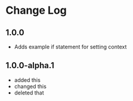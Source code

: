 # Change Log

## 1.0.0

* Adds example if statement for setting context

## 1.0.0-alpha.1

* added this
* changed this
* deleted that

